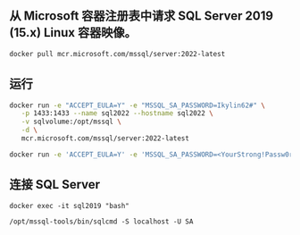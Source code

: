 
## 从 Microsoft 容器注册表中请求 SQL Server 2019 (15.x) Linux 容器映像。

```sh
docker pull mcr.microsoft.com/mssql/server:2022-latest
```

## 运行

```sh
docker run -e "ACCEPT_EULA=Y" -e "MSSQL_SA_PASSWORD=Ikylin62#" \
   -p 1433:1433 --name sql2022 --hostname sql2022 \
   -v sqlvolume:/opt/mssql \
   -d \
   mcr.microsoft.com/mssql/server:2022-latest

docker run -e 'ACCEPT_EULA=Y' -e 'MSSQL_SA_PASSWORD=<YourStrong!Passw0rd>' -p 1433:1433 -v <host directory>/data:/var/opt/mssql/data -v <host directory>/log:/var/opt/mssql/log -v <host directory>/secrets:/var/opt/mssql/secrets -d mcr.microsoft.com/mssql/server:2019-latest
```

## 连接 SQL Server

```
docker exec -it sql2019 "bash"

/opt/mssql-tools/bin/sqlcmd -S localhost -U SA



```